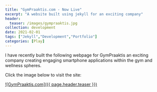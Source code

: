```yaml
---
title: "GymPraaktis.com - Now Live"
excerpt: "A website built using jekyll for an exciting company"
header:
  teaser: /images/gympraaktis.jpg
collection: development
date: 2021-02-01
tags: ["Jekyll","Development","Portfolio"]
categories: [Play]
---
```


I have recently built the following webpage for GymPraaktis an exciting company creating engaging smartphone applications within the gym and wellness spheres.

Click the image below to visit the site:

[![GymPraaktis.com]({{ page.header.teaser }})](http://GymPraaktis.com)